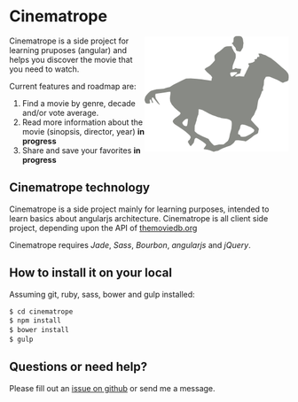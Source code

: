 # Cinematrope

<img src="https://raw.githubusercontent.com/Xaviju/cinematrope/master/design/cinematrope-logo.png" alt="Cinematrope logo" title="Cinematrope" align="right" />

Cinematrope is a side project for learning pruposes (angular) and helps you discover the movie that you need to watch.

Current features and roadmap are:

1. Find a movie by genre, decade and/or vote average.
2. Read more information about the movie (sinopsis, director, year) **in progress**
3. Share and save your favorites **in progress**

## Cinematrope technology

Cinematrope is a side project mainly for learning purposes, intended to learn basics about angularjs architecture.
Cinematrope is all client side project, depending upon the API of [themoviedb.org](https://www.themoviedb.org)

Cinematrope requires *Jade*, *Sass*, *Bourbon*, *angularjs* and *jQuery*.

## How to install it on your local

Assuming git, ruby, sass, bower and gulp installed:

```bash
$ cd cinematrope
$ npm install
$ bower install
$ gulp
```

## Questions or need help?

Please fill out an [issue on github](https://github.com/Xaviju/cinematrope/issues) or send me a message.
